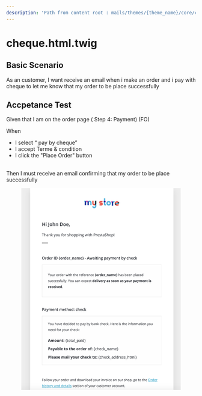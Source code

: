 ```yaml
---
description: 'Path from content root : mails/themes/{theme_name}/core/cheque.html.twig'
---
```


# cheque.html.twig

## Basic Scenario

As an customer, I want receive an email when i make an order and i pay with cheque to let me know that my order to be place successfully

## Accpetance Test

Given that I am on the order page ( Step 4: Payment) (FO)&#x20;

When

* I select “ pay by cheque”
* I accept Terme & condition
* I click the "Place Order" button

\
Then I must receive an email confirming that my order to be place successfully



<div data-full-width="true">

<figure><img src="../../../.gitbook/assets/Untitled (2) (1).png" alt="" width="563"><figcaption></figcaption></figure>

</div>



